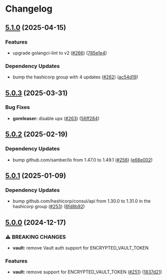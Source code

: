 # Changelog

## [5.1.0](https://github.com/articulate/docker-bootstrap/compare/v5.0.3...v5.1.0) (2025-04-15)


### Features

* upgrade golangci-lint to v2 ([#266](https://github.com/articulate/docker-bootstrap/issues/266)) ([785e1e4](https://github.com/articulate/docker-bootstrap/commit/785e1e4437ff6a09277a7118bcab804107e65961))


### Dependency Updates

* bump the hashicorp group with 4 updates ([#262](https://github.com/articulate/docker-bootstrap/issues/262)) ([ac54d19](https://github.com/articulate/docker-bootstrap/commit/ac54d19d354d38bb700a1918c2e8094a709766dc))

## [5.0.3](https://github.com/articulate/docker-bootstrap/compare/v5.0.2...v5.0.3) (2025-03-31)


### Bug Fixes

* **goreleaser:** disable upx ([#263](https://github.com/articulate/docker-bootstrap/issues/263)) ([56ff284](https://github.com/articulate/docker-bootstrap/commit/56ff2846ea266730179e626e2f6185fa60c5411a))

## [5.0.2](https://github.com/articulate/docker-bootstrap/compare/v5.0.1...v5.0.2) (2025-02-19)


### Dependency Updates

* bump github.com/samber/lo from 1.47.0 to 1.49.1 ([#256](https://github.com/articulate/docker-bootstrap/issues/256)) ([e68e002](https://github.com/articulate/docker-bootstrap/commit/e68e002a1fd7d5248e4949c96c3c4eaa6297af5d))

## [5.0.1](https://github.com/articulate/docker-bootstrap/compare/v5.0.0...v5.0.1) (2025-01-09)


### Dependency Updates

* bump github.com/hashicorp/consul/api from 1.30.0 to 1.31.0 in the hashicorp group ([#253](https://github.com/articulate/docker-bootstrap/issues/253)) ([8fd8b92](https://github.com/articulate/docker-bootstrap/commit/8fd8b92b72f968ed852e40c4c1803e3e3cf3726c))

## [5.0.0](https://github.com/articulate/docker-bootstrap/compare/v4.2.1...v5.0.0) (2024-12-17)


### ⚠ BREAKING CHANGES

* **vault:** remove Vault auth support for ENCRYPTED_VAULT_TOKEN

### Features

* **vault:** remove support for ENCRYPTED_VAULT_TOKEN ([#251](https://github.com/articulate/docker-bootstrap/issues/251)) ([1837d21](https://github.com/articulate/docker-bootstrap/commit/1837d21bafcecf715ae8e3fff428e70f21a1b8a3))
